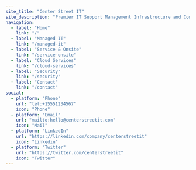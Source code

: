 ```yaml
---
site_title: "Center Street IT"
site_description: "Premier IT Support Management Infrastructure and Consulting services tailored to meet the unique needs of your business. Where innovation meets excellence."
navigation:
  - label: "Home"
    link: "/"
  - label: "Managed IT"
    link: "/managed-it"
  - label: "Service & Onsite"
    link: "/service-onsite"
  - label: "Cloud Services"
    link: "/cloud-services"
  - label: "Security"
    link: "/security"
  - label: "Contact"
    link: "/contact"
social:
  - platform: "Phone"
    url: "tel:+15551234567"
    icon: "Phone"
  - platform: "Email"
    url: "mailto:hello@centerstreetit.com"
    icon: "Mail"
  - platform: "LinkedIn"
    url: "https://linkedin.com/company/centerstreetit"
    icon: "Linkedin"
  - platform: "Twitter"
    url: "https://twitter.com/centerstreetit"
    icon: "Twitter"
---
```

